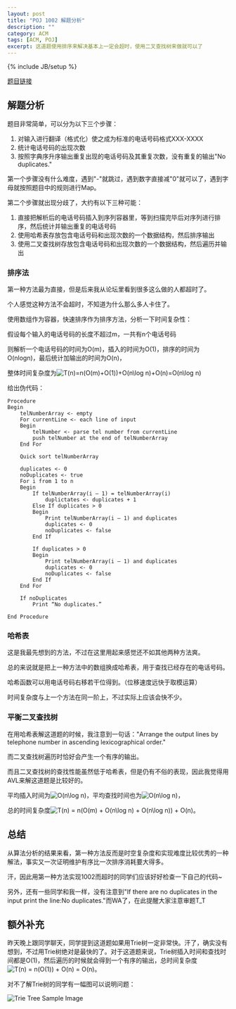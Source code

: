 ```yaml
---
layout: post
title: "POJ 1002 解题分析"
description: ""
category: ACM
tags: [ACM, POJ]
excerpt: 这道题使用排序来解决基本上一定会超时，使用二叉查找树来做就可以了
---
```

{% include JB/setup %}

[题目链接](http://poj.org/problem?id=1002)

## 解题分析

题目非常简单，可以分为以下三个步骤：

<ol>
	<li>对输入进行翻译（格式化）使之成为标准的电话号码格式XXX-XXXX</li>
	<li>统计电话号码的出现次数</li>
	<li>按照字典序升序输出重复出现的电话号码及其重复次数，没有重复的输出"No duplicates."</li>
</ol>

第一个步骤没有什么难度，遇到"-"就跳过，遇到数字直接减"0"就可以了，遇到字母就按照题目中的规则进行Map。

第二个步骤就出现分歧了，大约有以下三种可能：

<ol>
	<li>直接把解析后的电话号码插入到序列容器里，等到扫描完毕后对序列进行排序，然后统计并输出重复的电话号码</li>
	<li>使用哈希表存放包含电话号码和出现次数的一个数据结构，然后排序输出</li>
	<li>使用二叉查找树存放包含电话号码和出现次数的一个数据结构，然后遍历并输出</li>
</ol>

### 排序法

第一种方法最为直接，但是后来我从论坛里看到很多这么做的人都超时了。

个人感觉这种方法不会超时，不知道为什么那么多人卡住了。

使用数组作为容器，快速排序作为排序方法，分析一下时间复杂性：

假设每个输入的电话号码的长度不超过m，一共有n个电话号码

则解析一个电话号码的时间为O(m)，插入的时间为O(1)，排序的时间为O(nlogn)，最后统计加输出的时间为O(n)，

整体时间复杂度为![T(n)=n(O(m)+O(1))+O(n\log n)+O(n)=O(n\log n)](http://chart.apis.google.com/chart?cht=tx&chl=T%28n%29=n%28O%28m%29+O%281%29%29+O%28n\log%20n%29+O%28n%29=O%28n\log%20n%29)

给出伪代码：

	Procedure
	Begin
	    telNumberArray <- empty
	    For currentLine <- each line of input
	    Begin
	        telNumber <- parse tel number from currentLine
	        push telNumber at the end of telNumberArray
	    End For
	 
	    Quick sort telNumberArray
	 
	    duplicates <- 0
	    noDuplicates <- true
	    For i from 1 to n
	    Begin
	        If telNumberArray(i – 1) = telNumberArray(i)
	            duplictates <- duplicates + 1
	        Else If duplicates > 0
	        Begin
	            Print telNumberArray(i – 1) and duplicates
	            duplicates <- 0
	            noDuplicates <- false
	        End If
	 
	        If duplicates > 0
	        Begin
	            Print telNumberArray(i – 1) and duplicates
	            duplicates <- 0
	            noDuplicates <- false
	        End If
	    End For
	 
	    If noDuplicates
	        Print “No duplicates.”
	 
	End Procedure

### 哈希表

这是我最先想到的方法，不过在这里用起来感觉还不如其他两种方法爽。

总的来说就是把上一种方法中的数组换成哈希表，用于查找已经存在的电话号码。

哈希函数可以用电话号码右移若干位得到。（位移速度远快于取模运算）

时间复杂度与上一个方法在同一阶上，不过实际上应该会快不少。

### 平衡二叉查找树

在用哈希表解这道题的时候，我注意到一句话："Arrange the output lines by telephone number in ascending lexicographical order."

而二叉查找树遍历时恰好会产生一个有序的输出。

而且二叉查找树的查找性能虽然低于哈希表，但是仍有不俗的表现，因此我觉得用AVL来解这道题是比较好的。

平均插入时间为![O(n\log n)](http://chart.apis.google.com/chart?cht=tx&chl=O%28n\log%20n%29)，平均查找时间也为![O(n\log n)](http://chart.apis.google.com/chart?cht=tx&chl=O%28n\log%20n%29)，

总的时间复杂度![T(n) = n(O(m) + O(n\log n) + O(n\log n)) + O(n)](http://chart.apis.google.com/chart?cht=tx&chl=T%28n%29%20=%20n%28O%28m%29%20+%20O%28n\log%20n%29%20+%20O%28n\log%20n%29%29%20+%20O%28n%29)。

## 总结

从算法分析的结果来看，第一种方法反而是时空复杂度和实现难度比较优秀的一种解法，事实又一次证明维护有序比一次排序消耗要大得多。

汗，因此用第一种方法实现1002而超时的同学们应该好好检查一下自己的代码~

另外，还有一些同学和我一样，没有注意到"If there are no duplicates in the input print the line:No duplicates."而WA了，在此提醒大家注意审题T_T

## 额外补充

昨天晚上跟同学聊天，同学提到这道题如果用Trie树一定非常快。汗了，确实没有想到，不过用Trie树绝对是最快的了。对于这道题来说，Trie树插入时间和查找时间都是O(1)，然后遍历的时候就会得到一个有序的输出，总时间复杂度![T(n) = n(O(1)) + O(n) = O(n)](http://chart.apis.google.com/chart?cht=tx&chl=T%28n%29%20=%20n%28O%281%29%29%20+%20O%28n%29%20=%20O%28n%29)。

对不了解Trie树的同学有一幅图可以说明问题：

![Trie Tree Sample Image](http://images.cnblogs.com/cnblogs_com/HCOONa/WindowsLiveWriter/POJ1002_EE8C/image_thumb.png)

